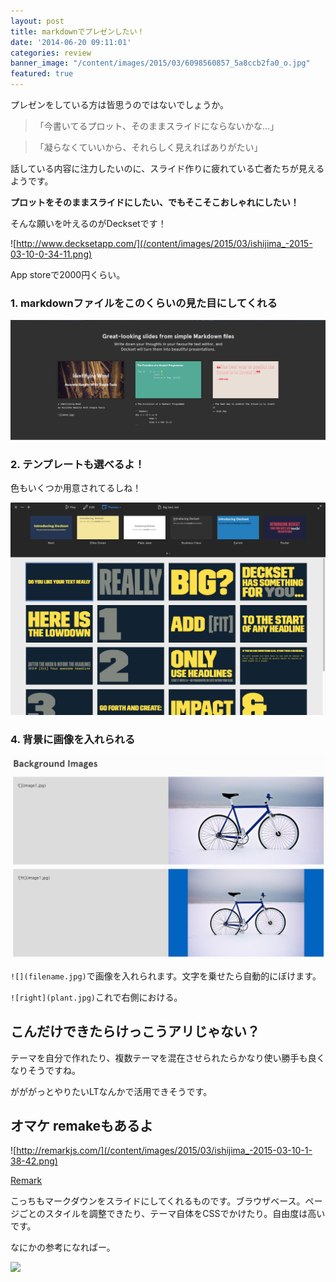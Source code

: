 ```yaml
---
layout: post
title: markdownでプレゼンしたい！
date: '2014-06-20 09:11:01'
categories: review
banner_image: "/content/images/2015/03/6098560857_5a8ccb2fa0_o.jpg"
featured: true
---
```


プレゼンをしている方は皆思うのではないでしょうか。

> 「今書いてるプロット、そのままスライドにならないかな…」

> 「凝らなくていいから、それらしく見えればありがたい」


話している内容に注力したいのに、スライド作りに疲れている亡者たちが見えるようです。

**プロットをそのままスライドにしたい、でもそこそこおしゃれにしたい！**

そんな願いを叶えるのがDecksetです！

![http://www.decksetapp.com/](/content/images/2015/03/ishijima_-2015-03-10-0-34-11.png)

App storeで2000円くらい。

### 1. markdownファイルをこのくらいの見た目にしてくれる

![](/content/images/2015/03/ishijima_-2015-03-10-0-35-03.png)

### 2. テンプレートも選べるよ！
色もいくつか用意されてるしね！

![](/content/images/2015/03/ishijima_-2015-03-10-1-36-46.png)

### 4. 背景に画像を入れられる
![](/content/images/2015/03/ishijima_-2015-03-10-1-37-34.png)

`![](filename.jpg)`で画像を入れられます。文字を乗せたら自動的にぼけます。

`![right](plant.jpg)`これで右側における。

## こんだけできたらけっこうアリじゃない？

テーマを自分で作れたり、複数テーマを混在させられたらかなり使い勝手も良くなりそうですね。

がががっとやりたいLTなんかで活用できそうです。

##  オマケ remakeもあるよ

![http://remarkjs.com/](/content/images/2015/03/ishijima_-2015-03-10-1-38-42.png)

[Remark](http://remarkjs.com/#1)

こっちもマークダウンをスライドにしてくれるものです。ブラウザベース。ページごとのスタイルを調整できたり、テーマ自体をCSSでかけたり。自由度は高いです。

なにかの参考になればー。

<a href="http://www.amazon.co.jp/gp/product/B00IWM8VBS/ref=as_li_ss_il?ie=UTF8&camp=247&creative=7399&creativeASIN=B00IWM8VBS&linkCode=as2&tag=fastfargroove-22"><img border="0" src="http://ws-fe.amazon-adsystem.com/widgets/q?_encoding=UTF8&ASIN=B00IWM8VBS&Format=_SL250_&ID=AsinImage&MarketPlace=JP&ServiceVersion=20070822&WS=1&tag=fastfargroove-22" ></a><img src="http://ir-jp.amazon-adsystem.com/e/ir?t=fastfargroove-22&l=as2&o=9&a=B00IWM8VBS" width="1" height="1" border="0" alt="" style="border:none !important; margin:0px !important;" />
